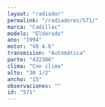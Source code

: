 ```yaml
---
layout: "radiador"
permalink: "/radiadores/571/"
marca: "Cadillac"
modelo: "Eldorado"
ano: "1994"
motor: "V8 4.6"
transmision: "Automática"
parte: "432386"
clima: "Con clima"
alto: "30 1/2"
ancho: "15"
observaciones: ""
id: "571"
---
```


